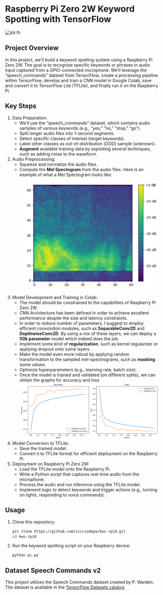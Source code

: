 # Raspberry Pi Zero 2W Keyword Spotting with TensorFlow
![Alt Pi](https://www.robotstore.it/images/products/2415%20RaspberryPi_Zero_2W%20bis.jpg)
## Project Overview
In this project, we’ll build a keyword spotting system using a Raspberry Pi Zero 2W. The goal is to recognize specific keywords or phrases in audio input captured from a GPIO-connected microphone. We’ll leverage the “speech_commands” dataset from TensorFlow, create a processing pipeline within TensorFlow, develop and train a CNN model in Google Colab, save and convert it to TensorFlow Lite (TFLite), and finally run it on the Raspberry Pi.

## Key Steps
1. Data Preparation:
   - We’ll use the “speech_commands” dataset, which contains audio samples of various keywords (e.g., “yes,” “no,” “stop,” “go”).
   - Split longer audio files into 1-second segments.
   - Select specific classes of interest (target keywords).
   - Label other classes as out-of-distribution (OOD) sample (unknown).
   - **Augment** available training data by exploiting several techniques, such as adding noise to the waveform.
2. Audio Preprocessing:
   - Squeeze and normalize the audio files.
   - Compute the **Mel Spectogram** from the audio files. Here is an example of what a Mel Spectogram looks like:
     ![Alt melspec](./mel_spec.jpg)
3. Model Development and Training in Colab:
   - The model should be constrained to the capabilities of Raspberry Pi Zero 2W.
   - CNN Architecture has been defined in order to achieve excellent performance despite the size and latency constraints.
   - In order to reduce number of parameters, I suggest to employ efficient convolution modules, such as **SeparableConv2D** and **DepthwiseConv2D**. By using a mix of these layers, we can deploy a **50k parameter** model which indeed does the job.
   - Implement some kind of **regularization**, such as kernel regularizer or applying dropout onto some layers.
   - Make the model even more robust by applying random transformation to the sampled mel-spectrograms, such as **masking** some values. 
   - Optimize hyperparameters (e.g., learning rate, batch size).
   - Once the model is trained and validated (on different splits), we can obtain the graphs for accuracy and loss ![Alt training](./training.png)
4. Model Conversion to TFLite:
   - Save the trained model.
   - Convert it to TFLite format for efficient deployment on the Raspberry Pi.
5. Deployment on Raspberry Pi Zero 2W:
   - Load the TFLite model onto the Raspberry Pi.
   - Write a Python script that captures real-time audio from the microphone.
   - Process the audio and run inference using the TFLite model.
   - Implement logic to detect keywords and trigger actions (e.g., turning on lights, responding to voice commands).
 
## Usage
1. Clone this repository:
   ```bash
   git clone https://github.com/cicciodepa/kws-rpi0.git
   cd kws-rpi0
   ```
2. Run the keyword spotting script on your Raspberry device:
    ```bash
    python pi.py
    ```

## Dataset Speech Commands v2

This project utilizes the Speech Commands dataset created by P. Warden. The dataset is available in the [TensorFlow Datasets catalog](https://www.tensorflow.org/datasets/catalog/speech_commands).



